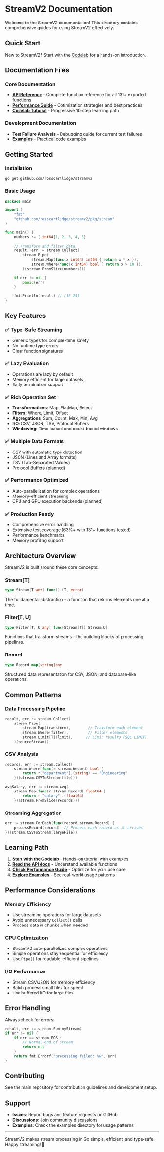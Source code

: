 # StreamV2 Documentation

Welcome to the StreamV2 documentation! This directory contains comprehensive guides for using StreamV2 effectively.

## Quick Start

New to StreamV2? Start with the [Codelab](../STREAMV2_CODELAB.md) for a hands-on introduction.

## Documentation Files

### Core Documentation
- **[API Reference](api.md)** - Complete function reference for all 131+ exported functions
- **[Performance Guide](performance.md)** - Optimization strategies and best practices
- **[Codelab Tutorial](../STREAMV2_CODELAB.md)** - Progressive 10-step learning path

### Development Documentation  
- **[Test Failure Analysis](../TEST_FAILURE_ANALYSIS.md)** - Debugging guide for current test failures
- **[Examples](../stream_examples/)** - Practical code examples

## Getting Started

### Installation
```bash
go get github.com/rosscartlidge/streamv2
```

### Basic Usage
```go
package main

import (
    "fmt"
    "github.com/rosscartlidge/streamv2/pkg/stream"
)

func main() {
    numbers := []int64{1, 2, 3, 4, 5}
    
    // Transform and filter data
    result, err := stream.Collect(
        stream.Pipe(
            stream.Map(func(x int64) int64 { return x * x }),
            stream.Where(func(x int64) bool { return x > 10 }),
        )(stream.FromSlice(numbers)))
    
    if err != nil {
        panic(err)
    }
    
    fmt.Println(result) // [16 25]
}
```

## Key Features

### ✅ **Type-Safe Streaming**
- Generic types for compile-time safety
- No runtime type errors
- Clear function signatures

### ✅ **Lazy Evaluation** 
- Operations are lazy by default
- Memory efficient for large datasets
- Early termination support

### ✅ **Rich Operation Set**
- **Transformations**: Map, FlatMap, Select
- **Filters**: Where, Limit, Offset  
- **Aggregations**: Sum, Count, Max, Min, Avg
- **I/O**: CSV, JSON, TSV, Protocol Buffers
- **Windowing**: Time-based and count-based windows

### ✅ **Multiple Data Formats**
- CSV with automatic type detection
- JSON (Lines and Array formats)
- TSV (Tab-Separated Values)
- Protocol Buffers (planned)

### ✅ **Performance Optimized**
- Auto-parallelization for complex operations
- Memory-efficient streaming
- CPU and GPU execution backends (planned)

### ✅ **Production Ready**
- Comprehensive error handling
- Extensive test coverage (63%+ with 131+ functions tested)
- Performance benchmarks
- Memory profiling support

## Architecture Overview

StreamV2 is built around these core concepts:

### Stream[T]
```go
type Stream[T any] func() (T, error)
```
The fundamental abstraction - a function that returns elements one at a time.

### Filter[T, U]  
```go
type Filter[T, U any] func(Stream[T]) Stream[U]
```
Functions that transform streams - the building blocks of processing pipelines.

### Record
```go
type Record map[string]any
```
Structured data representation for CSV, JSON, and database-like operations.

## Common Patterns

### Data Processing Pipeline
```go
result, err := stream.Collect(
    stream.Pipe(
        stream.Map(transform),        // Transform each element
        stream.Where(filter),         // Filter elements  
        stream.Limit[T](limit),      // Limit results (SQL LIMIT)
    )(sourceStream))
```

### CSV Analysis
```go
records, err := stream.Collect(
    stream.Where(func(r stream.Record) bool {
        return r["department"].(string) == "Engineering"
    })(stream.CSVToStream(file)))

avgSalary, err := stream.Avg(
    stream.Map(func(r stream.Record) float64 {
        return r["salary"].(float64)
    })(stream.FromSlice(records)))
```

### Streaming Aggregation
```go
err := stream.ForEach(func(record stream.Record) {
    processRecord(record)  // Process each record as it arrives
})(stream.CSVToStream(largeFile))
```

## Learning Path

1. **[Start with the Codelab](../STREAMV2_CODELAB.md)** - Hands-on tutorial with examples
2. **[Read the API docs](api.md)** - Understand available functions  
3. **[Check Performance Guide](performance.md)** - Optimize for your use case
4. **[Explore Examples](../stream_examples/)** - See real-world usage patterns

## Performance Considerations

### Memory Efficiency
- Use streaming operations for large datasets
- Avoid unnecessary `Collect()` calls
- Process data in chunks when needed

### CPU Optimization
- StreamV2 auto-parallelizes complex operations
- Simple operations stay sequential for efficiency
- Use `Pipe()` for readable, efficient pipelines

### I/O Performance
- Stream CSV/JSON for memory efficiency
- Batch process small files for speed
- Use buffered I/O for large files

## Error Handling

Always check for errors:
```go
result, err := stream.Sum(myStream)
if err != nil {
    if err == stream.EOS {
        // Normal end of stream
        return nil
    }
    return fmt.Errorf("processing failed: %w", err)
}
```

## Contributing

See the main repository for contribution guidelines and development setup.

## Support

- **Issues**: Report bugs and feature requests on GitHub
- **Discussions**: Join community discussions  
- **Examples**: Check the examples directory for usage patterns

---

StreamV2 makes stream processing in Go simple, efficient, and type-safe. Happy streaming! 🚀